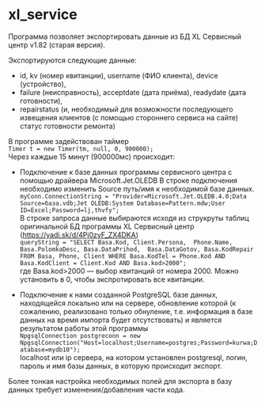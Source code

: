 # xl_service

Программа позволяет экспортировать данные из БД XL Сервисный центр v1.82 (старая версия).

Экспортируются следующие данные:
- id, kv (номер квитанции), username (ФИО клиента), device (устройство), 
- failure (неисправность), acceptdate (дата приёма), readydate (дата готовности),
-  repairstatus (и, необходимый для возможности последующего извещения клиентов (с помощью стороннего сервиса на сайте) статус готовности ремонта)


В программе задействован таймер  
`Timer t = new Timer(tm, null, 0, 900000);`  
Через каждые 15 минут (900000мс) происходит:  
* Подключение к базе данных программы сервисного центра с помощью драйвера Microsoft.Jet.OLEDB 
В строке подключения необходимо изменить Source путь/имя к необходимой базе данных.  
`myConn.ConnectionString = "Provider=Microsoft.Jet.OLEDB.4.0;Data Source=база.vdb;Jet OLEDB:System Database=Pattern.mdw;User ID=Excel;Password=lj,thvfy";`  
В строке запроса данные выбираются исходя из струкруты таблиц оригинальной БД программы XL Сервисный центр (https://yadi.sk/d/4Pj0zyF_ZX4DKA)  
`queryString = "SELECT Basa.Kod, Client.Persona,  Phone.Name, Basa.PolomkaDesc, Basa.DataPrihod,  Basa.DataGotov, Basa.KodRepair FROM Basa, Phone, Client WHERE Basa.KodTel = Phone.Kod AND Basa.KodClient = Client.Kod AND Basa.kod>2000";`  
где Basa.kod>2000  — выбор квитанций от номера 2000. Можно установить в 0, чтобы экспротировать все квитанции.

* Подключение к нами созданной PostgreSQL базе данных, находящейся локально или на сервере,
обновление которой (к сожалению, реализовано только обнуление, т.е. информация в базе данных на время импорта будет отсутствовать)
и является результатом работы этой программы  
`NpgsqlConnection postgreconn = new NpgsqlConnection("Host=localhost;Username=postgres;Password=kurwa;Database=mydb10");`  
localhost или ip сервера, на котором установлен postgresql, логин, пароль и имя базы данных, в которую происходит экспорт.

Более тонкая настройка необходимых полей для экспорта в базу данных требует изменения/добавления части кода.

